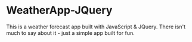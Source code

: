 # WeatherApp-JQuery
This is a weather forecast app built with JavaScript &amp; JQuery.
There isn't much to say about it - just a simple app built for fun.
